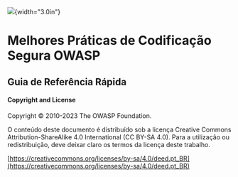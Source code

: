 ![](../../../images/OWASP-logo.jpg){width="3.0in"}

# Melhores Práticas de Codificação Segura OWASP

## Guia de Referência Rápida

#### Copyright and License

Copyright © 2010-2023 The OWASP Foundation.

O conteúdo deste documento é distribuído sob a licença Creative Commons Attribution-ShareAlike 4.0 International (CC BY-SA 4.0). Para a utilização ou redistribuição, deve
deixar claro os termos da licença deste trabalho.

[https://creativecommons.org/licenses/by-sa/4.0/deed.pt_BR](https://creativecommons.org/licenses/by-sa/4.0/deed.pt_BR)

